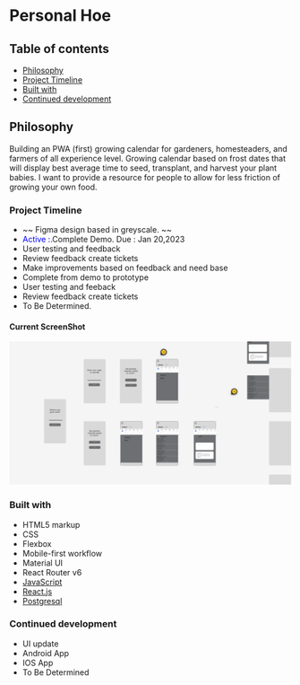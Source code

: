 # Personal Hoe

## Table of contents

- [Philosophy](#philosophy)
- [Project Timeline](#project-timeline)
- [Built with](#built-with)
- [Continued development](#continued-development)

## Philosophy

Building an PWA (first) growing calendar for gardeners, homesteaders, and farmers of all experience level. Growing calendar based on frost dates that will display best average time to seed, transplant, and harvest your plant babies.
I want to provide a resource for people to allow for less friction of growing your own food.

### Project Timeline

- ~~ Figma design based in greyscale. ~~
- <span style="color:blue">Active :</span>.Complete Demo. Due : Jan 20,2023
- User testing and feedback
- Review feedback create tickets
- Make improvements based on feedback and need base
- Complete from demo to prototype
- User testing and feeback
- Review feedback create tickets
- To Be Determined.

#### Current ScreenShot

![Screenshot](assets/Screenshot%202023-01-17%20081235.png)

### Built with

- HTML5 markup
- CSS
- Flexbox
- Mobile-first workflow
- Material UI
- React Router v6
- [JavaScript](https://www.javascript.com/)
- [React.js](https://reactjs.org/)
- [Postgresql](https://www.postgresql.org/)

### Continued development

- UI update
- Android App
- IOS App
- To Be Determined
